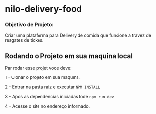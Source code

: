 # nilo-delivery-food

### Objetivo de Projeto:
Criar uma plataforma para Delivery de comida que funcione a travez de resgates de tickes. 

## Rodando o Projeto em sua maquina local
Par rodar esse projet voce deve:

1 - Clonar o projeto em sua maquina.

2 - Entrar na pasta raiz e executar ``NPM INSTALL``

3 - Apos as dependencias iniciadas tode ``npm run dev``

4 - Acesse o site no endereço informado.

